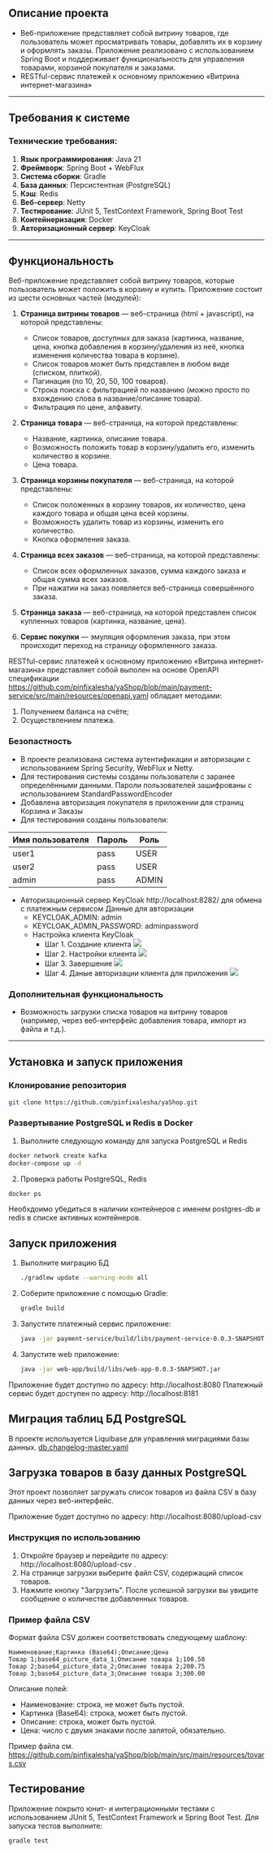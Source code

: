 
## Описание проекта

- Веб-приложение представляет собой витрину товаров, где пользователь может просматривать товары, добавлять их в корзину и оформлять заказы. Приложение реализовано с использованием Spring Boot и поддерживает функциональность для управления товарами, корзиной покупателя и заказами.
- RESTful-сервис платежей к основному приложению «Витрина интернет-магазина»

---

## Требования к системе

### Технические требования:
1. **Язык программирования**: Java 21
2. **Фреймворк**: Spring Boot + WebFlux
3. **Система сборки**: Gradle
4. **База данных**: Персистентная (PostgreSQL)
5. **Кэш**: Redis
6. **Веб-сервер**: Netty
7. **Тестирование**: JUnit 5, TestContext Framework, Spring Boot Test
8. **Контейнеризация**: Docker
9. **Авторизационный сервер**: KeyCloak

---

## Функциональность

Веб-приложение представляет собой витрину товаров, которые пользователь может положить в корзину и купить. Приложение состоит из шести основных частей (модулей):

1. **Страница витрины товаров** — веб-страница (html + javascript), на которой представлены:
   - Список товаров, доступных для заказа (картинка, название, цена, кнопка добавления в корзину/удаления из неё, кнопка изменения количества товара в корзине).
   - Список товаров может быть представлен в любом виде (списком, плиткой).
   - Пагинация (по 10, 20, 50, 100 товаров).
   - Строка поиска с фильтрацией по названию (можно просто по вхождению слова в название/описание товара).
   - Фильтрация по цене, алфавиту.

2. **Страница товара** — веб-страница, на которой представлены:
   - Название, картинка, описание товара.
   - Возможность положить товар в корзину/удалить его, изменить количество в корзине.
   - Цена товара.

3. **Страница корзины покупателя** — веб-страница, на которой представлены:
   - Список положенных в корзину товаров, их количество, цена каждого товара и общая цена всей корзины.
   - Возможность удалить товар из корзины, изменить его количество.
   - Кнопка оформления заказа.

4. **Страница всех заказов** — веб-страница, на которой представлены:
   - Список всех оформленных заказов, сумма каждого заказа и общая сумма всех заказов.
   - При нажатии на заказ появляется веб-страница совершённого заказа.

5. **Страница заказа** — веб-страница, на которой представлен список купленных товаров (картинка, название, цена).

6. **Сервис покупки** — эмуляция оформления заказа, при этом происходит переход на страницу оформленного заказа.

RESTful-сервис платежей к основному приложению «Витрина интернет-магазина» представляет собой выполен на основе OpenAPI спецификации https://github.com/pinfixalesha/yaShop/blob/main/payment-service/src/main/resources/openapi.yaml обладает методами:

1. Получением баланса на счёте;
2. Осуществлением платежа.

### Безопастность

- В проекте реализована система аутентификации и авторизации с использованием Spring Security, WebFlux и Netty. 
- Для тестирования системы созданы пользователи с заранее определёнными данными. Пароли пользователей зашифрованы с использованием StandardPasswordEncoder
- Добавлена авторизация покупателя в приложении для страниц Корзина и Заказы
- Для тестирования созданы пользователи:
 
| Имя пользователя | Пароль | Роль   |
|------------------|--------|--------|
| user1            | pass   | USER   |
| user2            | pass   | USER   |
| admin            | pass   | ADMIN  |

- Авторизационный сервер KeyCloak http://localhost:8282/ для обмена с платежным сервисом
Данные для авторизации 
  - KEYCLOAK_ADMIN: admin
  - KEYCLOAK_ADMIN_PASSWORD: adminpassword
  - Настройка клиента KeyCloak
    - Шаг 1. Создание клиента ![](images/Keycloak_client_1.jpg)
    - Шаг 2. Настройки клиента ![](images/Keycloak_client_2.jpg)
    - Шаг 3. Завершение ![](images/Keycloak_client_3.jpg)
    - Шаг 4. Даные авторизации клиента для приложения ![](images/Keycloak_client_4.jpg)


 ### Дополнительная функциональность

- Возможность загрузки списка товаров на витрину товаров (например, через веб-интерфейс добавления товара, импорт из файла и т.д.).

---

## Установка и запуск приложения

### Клонирование репозитория

```bash
git clone https://github.com/pinfixalesha/yaShop.git 
```

### Развертывание PostgreSQL и Redis в Docker

1. Выполните следующую команду для запуска PostgreSQL и Redis
```bash
docker network create kafka
docker-compose up -d 
```
2. Проверка работы PostgreSQL, Redis
```bash
docker ps 
```
Необхдоимо убедиться в наличии контейнеров с именем postgres-db и redis в списке активных контейнеров.

## Запуск приложения

1. Выполните миграцию БД
   ```bash
   ./gradlew update --warning-mode all
   ```
2. Соберите приложение с помощью Gradle:
   ```bash
   gradle build
   ```
4. Запустите платежный сервис приложение:
   ```bash
   java -jar payment-service/build/libs/payment-service-0.0.3-SNAPSHOT.jar
   ```
5. Запустите web приложение:
   ```bash
   java -jar web-app/build/libs/web-app-0.0.3-SNAPSHOT.jar
   ```

Приложение будет доступно по адресу: http://localhost:8080
Платежный сервис будет доступен по адресу: http://localhost:8181

## Миграция таблиц БД PostgreSQL

В проекте используется Liquibase для управления миграциями базы данных.
[db.changelog-master.yaml](src%2Fmain%2Fresources%2Fdb%2Fchangelog%2Fdb.changelog-master.yaml)

## Загрузка товаров в базу данных PostgreSQL

Этот проект позволяет загружать список товаров из файла CSV в базу данных через веб-интерфейс.

Приложение будет доступно по адресу: http://localhost:8080/upload-csv

### Инструкция по использованию
1. Откройте браузер и перейдите по адресу: http://localhost:8080/upload-csv .
2. На странице загрузки выберите файл CSV, содержащий список товаров.
3. Нажмите кнопку "Загрузить". После успешной загрузки вы увидите сообщение о количестве добавленных товаров.

### Пример файла CSV
Формат файла CSV должен соответствовать следующему шаблону:

```csv
Наименование;Картинка (Base64);Описание;Цена
Товар 1;base64_picture_data_1;Описание товара 1;100.50
Товар 2;base64_picture_data_2;Описание товара 2;200.75
Товар 3;base64_picture_data_3;Описание товара 3;300.00
```

Описание полей:
- Наименование: строка, не может быть пустой.
- Картинка (Base64): строка, может быть пустой.
- Описание: строка, может быть пустой.
- Цена: число с двумя знаками после запятой, обязательно.

Пример файла см. https://github.com/pinfixalesha/yaShop/blob/main/src/main/resources/tovars.csv

## Тестирование

Приложение покрыто юнит- и интеграционными тестами с использованием JUnit 5, TestContext Framework и Spring Boot Test. Для запуска тестов выполните:

   ```bash
   gradle test
   ```